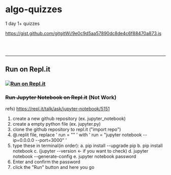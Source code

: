 # algo-quizzes

1 day 1+ quizzes

https://gist.github.com/gitgitWi/9e0c9d5aa57890dc8de4c6f88470a873.js

<script src="https://gist.github.com/gitgitWi/9e0c9d5aa57890dc8de4c6f88470a873.js"></script>

<br />
<br />

---

## Run on Repl.it

### [![Run on Repl.it](https://repl.it/badge/github/gitgitWi/algo-quizzes)](https://repl.it/github/gitgitWi/algo-quizzes)


### ~~Run Jupyter Notebook on Repl.it~~ (Not Work)

refs) https://repl.it/talk/ask/jupyter-notebook/5151

1. create a new github repository (ex. jupyter_notebook)
2. create a empty python file (ex. jupyter.py)
3. clone the github repository to repl.it ("import repo")
4. @.replit file, replace ' run = "" ' with ' run = "jupyter notebook --ip=0.0.0.0 --port=3000" '
5. type these in terminal(in order):
	a. pip install --upgrade pip
	b. pip install notebook
	c. (jupyter --version ← if you want to check)
	d. jupyter notebook --generate-config
	e. jupyter notebook password
6. Enter and confirm the password
7. click the "Run" button and here you go
